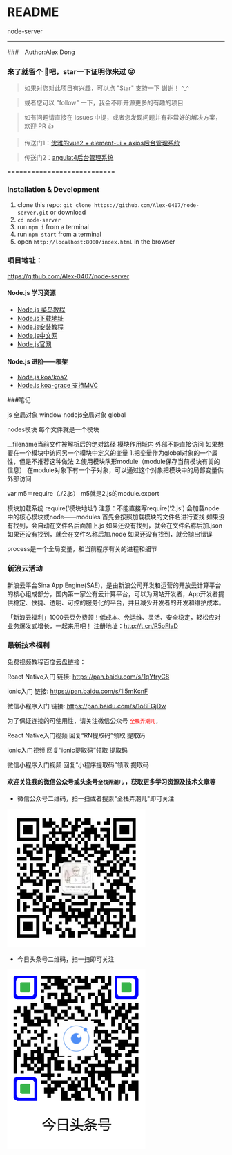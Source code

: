 README
===========================
node-server

****
###　Author:Alex Dong

### 来了就留个 :feet:吧，star一下证明你来过  :stuck_out_tongue_closed_eyes:

>  如果对您对此项目有兴趣，可以点 "Star" 支持一下 谢谢！ ^_^

>  或者您可以 "follow" 一下，我会不断开源更多的有趣的项目

>  如有问题请直接在 Issues 中提，或者您发现问题并有非常好的解决方案，欢迎 PR 👍

>  传送门1：[优雅的vue2 + element-ui + axios后台管理系统](https://github.com/Alex-0407/vue2-admin-grace)

>  传送门2：[angulat4后台管理系统](https://github.com/Alex-0407/ng4-grace)


===========================

### Installation & Development

1. clone this repo: `git clone https://github.com/Alex-0407/node-server.git` or download
2. `cd node-server`
3. run `npm i` from a terminal
4. run `npm start` from a terminal
5. open `http://localhost:8080/index.html` in the browser


### 项目地址：
https://github.com/Alex-0407/node-server

#### Node.js 学习资源

* [Node.js 菜鸟教程](http://www.runoob.com/nodejs/nodejs-tutorial.html)
* [Node.js下载地址](https://nodejs.org/en/download/)
* [Node.js安装教程](http://www.runoob.com/nodejs/nodejs-install-setup.html)
* [Node.js中文网](http://nodejs.cn/api/)
* [Node.js官网](https://nodejs.org/en/docs/)

#### Node.js 进阶——框架

* [Node.js koa/koa2](http://koa.bootcss.com/#introduction)
* [Node.js koa-grace 支持MVC](https://github.com/xiongwilee/koa-grace/tree/v2.x)

###笔记

js 全局对象 window
nodejs全局对象 global

nodes模块
每个文件就是一个模块

__filename当前文件被解析后的绝对路径 模块作用域内
外部不能直接访问
如果想要在一个模块中访问另一个模块中定义的变量
1.把变量作为global对象的一个属性，但是不推荐这种做法
2.使用模块队形module（module保存当前模块有关的信息）
在module对象下有一个子对象，可以通过这个对象把模块中的局部变量供外部访问

var m5＝require（./2.js） m5就是2.js的module.export

模块加载系统
require(‘模块地址’) 
注意：不能直接写require(‘2.js’) 会加载npde中的核心模块或node——modules
首先会按照加载模块的文件名进行查找
如果没有找到，会自动在文件名后面加上.js
如果还没有找到，就会在文件名称后加.json
如果还没有找到，就会在文件名称后加.node
如果还没有找到，就会抛出错误

process是一个全局变量，和当前程序有关的进程和细节

### 新浪云活动

新浪云平台Sina App Engine(SAE)，是由新浪公司开发和运营的开放云计算平台的核心组成部分，国内第一家公有云计算平台，可以为网站开发者，App开发者提供稳定、快捷、透明、可控的服务化的平台，并且减少开发者的开发和维护成本。

「新浪云福利」1000云豆免费领！低成本、免运维、灵活、安全稳定，轻松应对业务爆发式增长，一起来用吧！ 注册地址：http://t.cn/R5oFIaD


### 最新技术福利

免费视频教程百度云盘链接：

React Native入门  链接: https://pan.baidu.com/s/1qYtryC8

ionic入门  链接: https://pan.baidu.com/s/1i5mKcnF

微信小程序入门  链接: https://pan.baidu.com/s/1o8FGjDw

为了保证连接的可使用性，请关注微信公众号 <font color=red>`全栈弄潮儿`</font>，

React Native入门视频 回复“RN提取码”领取 提取码

ionic入门视频 回复“ionic提取码”领取 提取码

微信小程序入门视频 回复“小程序提取码”领取 提取码


#### 欢迎关注我的微信公众号或头条号`全栈弄潮儿` ，获取更多学习资源及技术文章等

* 微信公众号二维码，扫一扫或者搜索"全栈弄潮儿"即可关注

<img src="https://github.com/Alex-0407/sinacloud-node/blob/master/fullstack-8cm.jpg" width="320px" style="display:inline;">

* 今日头条号二维码，扫一扫即可关注

<img src="https://github.com/alex-0407/node-server/blob/master/images/toutiao.jpg" width="320px" style="display:inline;">
